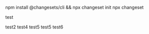 npm install @changesets/cli && npx changeset init
npx changeset

test

test2
test4
test5
test5
test6
